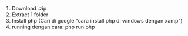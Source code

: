 1. Download .zip
2. Extract 1 folder
3. Install php (Cari di google "cara install php di windows dengan xamp")
4. running dengan cara: php run.php
